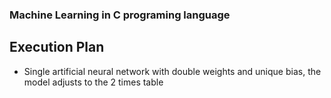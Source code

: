 ### Machine Learning in C programing language

## Execution Plan

* Single artificial neural network with double weights and unique bias, the model adjusts to the 2 times table 
